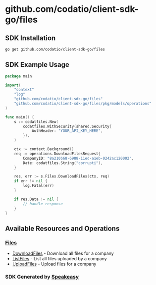 # github.com/codatio/client-sdk-go/files

<!-- Start SDK Installation -->
## SDK Installation

```bash
go get github.com/codatio/client-sdk-go/files
```
<!-- End SDK Installation -->

## SDK Example Usage
<!-- Start SDK Example Usage -->
```go
package main

import(
	"context"
	"log"
	"github.com/codatio/client-sdk-go/files"
	"github.com/codatio/client-sdk-go/files/pkg/models/operations"
)

func main() {
    s := codatfiles.New(
        codatfiles.WithSecurity(shared.Security{
            AuthHeader: "YOUR_API_KEY_HERE",
        }),
    )

    ctx := context.Background()    
    req := operations.DownloadFilesRequest{
        CompanyID: "8a210b68-6988-11ed-a1eb-0242ac120002",
        Date: codatfiles.String("corrupti"),
    }

    res, err := s.Files.DownloadFiles(ctx, req)
    if err != nil {
        log.Fatal(err)
    }

    if res.Data != nil {
        // handle response
    }
}
```
<!-- End SDK Example Usage -->

<!-- Start SDK Available Operations -->
## Available Resources and Operations


### [Files](docs/files/README.md)

* [DownloadFiles](docs/files/README.md#downloadfiles) - Download all files for a company
* [ListFiles](docs/files/README.md#listfiles) - List all files uploaded by a company
* [UploadFiles](docs/files/README.md#uploadfiles) - Upload files for a company
<!-- End SDK Available Operations -->

### SDK Generated by [Speakeasy](https://docs.speakeasyapi.dev/docs/using-speakeasy/client-sdks)
